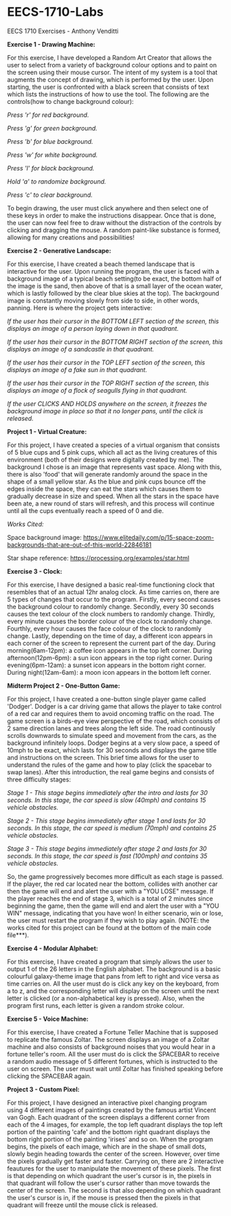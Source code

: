 # EECS-1710-Labs
EECS 1710 Exercises - Anthony Venditti

**Exercise 1 - Drawing Machine:**

For this exercise, I have developed a Random Art Creator that allows the user to select from a variety of background colour options and to paint on the screen using their mouse cursor. The intent of my system is a tool that augments the concept of drawing, which is performed by the user. Upon starting, the user is confronted with a black screen that consists of text which lists the instructions of how to use the tool. The following are the controls(how to change background colour):

*Press 'r' for red background.*

*Press 'g' for green background.*

*Press 'b' for blue background.*

*Press 'w' for white background.*

*Press 'l' for black background.*

*Hold 'a' to randomize background.*

*Press 'c' to clear background.*


To begin drawing, the user must click anywhere and then select one of these keys in order to make the instructions disappear. Once that is done, the user can now feel free to draw without the distraction of the controls by clicking and dragging the mouse. A random paint-like substance is formed, allowing for many creations and possibilities! 



**Exercise 2 - Generative Landscape:**

For this exercise, I have created a beach themed landscape that is interactive for the user. Upon running the program, the user is faced with a background image of a typical beach setting(to be exact, the bottom half of the image is the sand, then above of that is a small layer of the ocean water, which is lastly followed by the clear blue skies at the top). The backrgound image is constantly moving slowly from side to side, in other words, panning. Here is where the project gets interactive:

*If the user has their cursor in the BOTTOM LEFT section of the screen, this displays an image of a person laying down in that quadrant.*

*If the user has their cursor in the BOTTOM RIGHT section of the screen, this displays an image of a sandcastle in that quadrant.*

*If the user has their cursor in the TOP LEFT section of the screen, this displays an image of a fake sun in that quadrant.*

*If the user has their cursor in the TOP RIGHT section of the screen, this displays an image of a flock of seagulls flying in that quadrant.*

*If the user CLICKS AND HOLDS anywhere on the screen, it freezes the background image in place so that it no longer pans, until the click is released.*



**Project 1 - Virtual Creature:**

For this project, I have created a species of a virtual organism that consists of 5 blue cups and 5 pink cups, which all act as the living creatures of this environment (both of their designs were digitally created by me). The background I chose is an image that represents vast space. Along with this, there is also 'food' that will generate randomly around the space in the shape of a small yellow star. As the blue and pink cups bounce off the edges inside the space, they can eat the stars which causes them to gradually decrease in size and speed. When all the stars in the space have been ate, a new round of stars will refresh, and this process will continue until all the cups eventually reach a speed of 0 and die. 

*Works Cited:*

Space background image: https://www.elitedaily.com/p/15-space-zoom-backgrounds-that-are-out-of-this-world-22846181

Star shape reference: https://processing.org/examples/star.html



**Exercise 3 - Clock:**

For this exercise, I have designed a basic real-time functioning clock that resembles that of an actual 12hr analog clock. As time carries on, there are 5 types of changes that occur to the program. Firstly, every second causes the background colour to randomly change. Secondly, every 30 seconds causes the text colour of the clock numbers to randomly change. Thirdly, every minute causes the border colour of the clock to randomly change. Fourthly, every hour causes the face colour of the clock to randomly change. Lastly, depending on the time of day, a different icon appears in each corner of the screen to represent the current part of the day. During morning(6am-12pm): a coffee icon appears in the top left corner. During afternoon(12pm-6pm): a sun icon appears in the top right corner. During evening(6pm-12am): a sunset icon appears in the bottom right corner. During night(12am-6am): a moon icon appears in the bottom left corner. 



**Midterm Project 2 - One-Button Game:**

For this project, I have created a one-button single player game called 'Dodger'. Dodger is a car driving game that allows the player to take control of a red car and requires them to avoid oncoming traffic on the road. The game screen is a birds-eye view perspective of the road, which consists of 2 same direction lanes and trees along the left side. The road continously scrolls downwards to simulate speed and movement from the cars, as the background infinitely loops. Dodger begins at a very slow pace, a speed of 10mph to be exact, which lasts for 30 seconds and displays the game title and instructions on the screen. This brief time allows for the user to understand the rules of the game and how to play (click the spacebar to swap lanes). After this introduction, the real game begins and consists of three difficulty stages:

*Stage 1 - This stage begins immediately after the intro and lasts for 30 seconds. In this stage, the car speed is slow (40mph) and contains 15 vehicle obstacles.*

*Stage 2 - This stage begins immediately after stage 1 and lasts for 30 seconds. In this stage, the car speed is medium (70mph) and contains 25 vehicle obstacles.*

*Stage 3 - This stage begins immediately after stage 2 and lasts for 30 seconds. In this stage, the car speed is fast (100mph) and contains 35 vehicle obstacles.*


So, the game progressively becomes more difficult as each stage is passed. If the player, the red car located near the bottom, collides with another car then the game will end and alert the user with a "YOU LOSE" message. If the player reaches the end of stage 3, which is a total of 2 minutes since beginning the game, then the game will end and alert the user with a "YOU WIN" message, indicating that you have won! In either scenario, win or lose, the user must restart the program if they wish to play again. (NOTE: the works cited for this project can be found at the bottom of the main code file***). 



**Exercise 4 - Modular Alphabet:**

For this exercise, I have created a program that simply allows the user to output 1 of the 26 letters in the English alphabet. The background is a basic colourful galaxy-theme image that pans from left to right and vice versa as time carries on. All the user must do is click any key on the keyboard, from a to z, and the corresponding letter will display on the screen until the next letter is clicked (or a non-alphabetical key is pressed). Also, when the program first runs, each letter is given a random stroke colour.



**Exercise 5 - Voice Machine:**

For this exercise, I have created a Fortune Teller Machine that is supposed to replicate the famous Zoltar. The screen displays an image of a Zoltar machine and also consists of background noises that you would hear in a fortune teller's room. All the user must do is click the SPACEBAR to receive a random audio message of 5 different fortunes, which is instructed to the user on screen. The user must wait until Zoltar has finished speaking before clicking the SPACEBAR again.



**Project 3 - Custom Pixel:**

For this project, I have designed an interactive pixel changing program using 4 different images of paintings created by the famous artist Vincent van Gogh. Each quadrant of the screen displays a different corner from each of the 4 images, for example, the top left quadrant displays the top left portion of the painting 'cafe' and the bottom right quadrant displays the bottom right portion of the painting 'irises' and so on. When the program begins, the pixels of each image, which are in the shape of small dots, slowly begin heading towards the center of the screen. However, over time the pixels gradually get faster and faster. Carrying on, there are 2 interactive feautures for the user to manipulate the movement of these pixels. The first is that depending on which quadrant the user's cursor is in, the pixels in that quadrant will follow the user's cursor rather than move towards the center of the screen. The second is that also depending on which quadrant the user's cursor is in, if the mouse is pressed then the pixels in that quadrant will freeze until the mouse click is released. 
